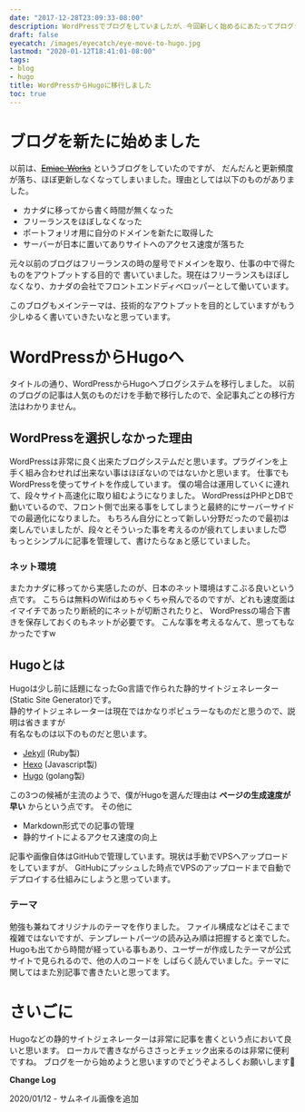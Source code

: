 ```yaml
---
date: "2017-12-28T23:09:33-08:00"
description: WordPressでブログをしていましたが、今回新しく始めるにあたってブログシステムをHugoに移行しました
draft: false
eyecatch: /images/eyecatch/eye-move-to-hugo.jpg
lastmod: "2020-01-12T18:41:01-08:00"
tags:
- blog
- hugo
title: WordPressからHugoに移行しました
toc: true
---
```


# ブログを新たに始めました
以前は、~~[Emiac-Works](https://emiac-works.com/)~~ というブログをしていたのですが、
だんだんと更新頻度が落ち、ほぼ更新しなくなってしまいました。理由としては以下のものがありました。

- カナダに移ってから書く時間が無くなった
- フリーランスをほぼしなくなった
- ポートフォリオ用に自分のドメインを新たに取得した
- サーバーが日本に置いてありサイトへのアクセス速度が落ちた

元々以前のブログはフリーランスの時の屋号でドメインを取り、仕事の中で得たものをアウトプットする目的で
書いていました。現在はフリーランスもほぼしなくなり、カナダの会社でフロントエンドディベロッパーとして働いています。

このブログもメインテーマは、技術的なアウトプットを目的としていますがもう少しゆるく書いていきたいなと思っています。

# WordPressからHugoへ
タイトルの通り、WordPressからHugoへブログシステムを移行しました。
以前のブログの記事は人気のものだけを手動で移行したので、全記事丸ごとの移行方法はわかりません。

## WordPressを選択しなかった理由
WordPressは非常に良く出来たブログシステムだと思います。プラグインを上手く組み合わせれば出来ない事はほぼないのではないかと思います。
仕事でもWordPressを使ってサイトを作成しています。
僕の場合は運用していくに連れて、段々サイト高速化に取り組むようになりました。
WordPressはPHPとDBで動いているので、フロント側で出来る事をしてしまうと最終的にサーバーサイドでの最適化になりました。
もちろん自分にとって新しい分野だったので最初は楽しんでいましたが、段々とそういった事を考えるのが疲れてしまいました😇  
もっとシンプルに記事を管理して、書けたらなぁと感じていました。

### ネット環境
またカナダに移ってから実感したのが、日本のネット環境はすこぶる良いという点です。
こちらは無料のWifiはめちゃくちゃ飛んでるのですが、どれも速度面はイマイチであったり断続的にネットが切断されたりと、
WordPressの場合下書きを保存しておくのもネットが必要です。
こんな事を考えるなんて、思ってもなかったですw

## Hugoとは
Hugoは少し前に話題になったGo言語で作られた静的サイトジェネレーター(Static Site Generator)です。  
静的サイトジェネレーターは現在ではかなりポピュラーなものだと思うので、説明は省きますが  
有名なものは以下のものだと思います。

- [Jekyll](https://jekyllrb-ja.github.io/) (Ruby製)
- [Hexo](https://hexo.io/) (Javascript製)
- [Hugo](https://gohugo.io/) (golang製)

この3つの候補が主流のようで、僕がHugoを選んだ理由は **ページの生成速度が早い** からという点です。
その他に

- Markdown形式での記事の管理
- 静的サイトによるアクセス速度の向上

記事や画像自体はGitHubで管理しています。現状は手動でVPSへアップロードをしていますが、
GitHubにプッシュした時点でVPSのアップロードまで自動でデプロイする仕組みにしようと思っています。

### テーマ
勉強も兼ねてオリジナルのテーマを作りました。
ファイル構成などはそこまで複雑ではないですが、テンプレートパーツの読み込み順は把握すると楽でした。
Hugoも出てから時間が経っている事もあり、ユーザーが作成したテーマが公式サイトで見られるので、他の人のコードを
しばらく読んでいました。テーマに関してはまた別記事で書きたいと思ってます。

# さいごに
Hugoなどの静的サイトジェネレーターは非常に記事を書くという点において良いと思います。
ローカルで書きながらささっとチェック出来るのは非常に便利ですね。
ブログを一から始めようと思いますのでどうぞよろしくお願いします🙏

**Change Log**

2020/01/12 - サムネイル画像を追加
